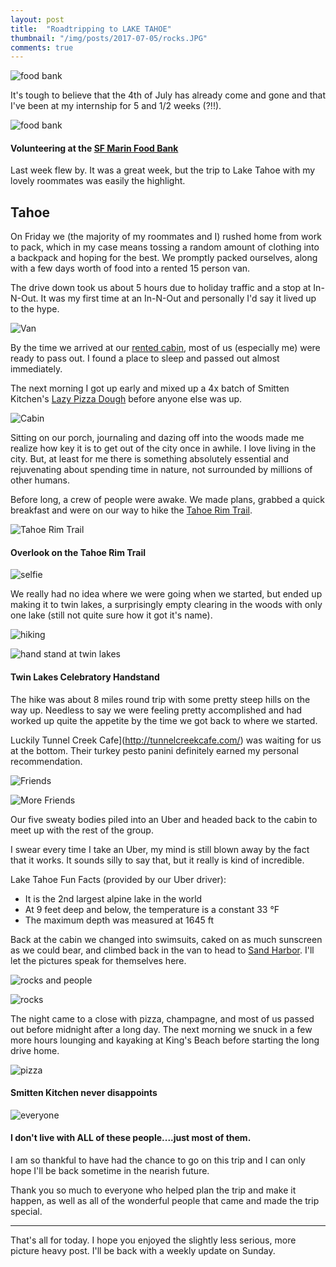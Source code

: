 ```yaml
---
layout: post
title:  "Roadtripping to LAKE TAHOE"
thumbnail: "/img/posts/2017-07-05/rocks.JPG"
comments: true
---
```


[banner]:/img/posts/2017-07-05/rocks.JPG
[handstand]:/img/posts/2017-07-05/handstand.jpg
[hike_crew]:/img/posts/2017-07-05/hike_crew.JPG
[hike_friends]:/img/posts/2017-07-05/hike_friends.jpg
[pizza]:/img/posts/2017-07-05/pizza.jpg
[rock_crew]:/img/posts/2017-07-05/rock_crew.jpg
[selfie]:/img/posts/2017-07-05/selfie.jpg
[view]:/img/posts/2017-07-05/view.jpg
[cabin]:/img/posts/2017-07-05/cabin.jpg
[everyone]:/img/posts/2017-07-05/everyone.jpeg
[hiking]:/img/posts/2017-07-05/hiking.jpg
[van]:/img/posts/2017-07-05/van.jpeg
[foodbank]:/img/posts/2017-07-05/foodbank.jpg

![food bank][foodbank]

It's tough to believe that the 4th of July has already come and gone and that I've been at my internship for 5 and 1/2 weeks (?!!).

![food bank][foodbank]
#### Volunteering at the [SF Marin Food Bank](https://www.sfmfoodbank.org/)

Last week flew by. It was a great week, but the trip to Lake Tahoe with my lovely roommates was easily the highlight.

## Tahoe
On Friday we (the majority of my roommates and I) rushed home from work to pack, which in my case means tossing a random amount of clothing into a backpack and hoping for the best.  We promptly packed ourselves, along with a few days worth of food into a rented 15 person van.

The drive down took us about 5 hours due to holiday traffic and a stop at In-N-Out.  It was my first time at an In-N-Out and personally I'd say it lived up to the hype.

![Van][Van]

By the time we arrived at our [rented cabin](https://www.booking.com/hotel/us/wildwood-tahoe-vista-lodge-tahoe-vista.html#tab-main), most of us (especially me) were ready to pass out.  I found a place to sleep and passed out almost immediately.

The next morning I got up early and mixed up a 4x batch of Smitten Kitchen's [Lazy Pizza Dough](https://smittenkitchen.com/2013/10/lazy-pizza-dough-favorite-margarita-pizza/) before anyone else was up.

![Cabin][cabin]

Sitting on our porch, journaling and dazing off into the woods made me realize how key it is to get out of the city once in awhile.  I love living in the city. But, at least for me there is something absolutely essential and rejuvenating about spending time in nature, not surrounded by millions of other humans.

Before long, a crew of people were awake.  We made plans, grabbed a quick breakfast and were on our way to hike the [Tahoe Rim Trail](https://www.alltrails.com/trail/us/nevada/tahoe-rim-trail-trt-tahoe-meadows-to-twin-lakes).

![Tahoe Rim Trail][view]
#### Overlook on the Tahoe Rim Trail

![selfie][selfie]

We really had no idea where we were going when we started, but ended up making it to twin lakes, a surprisingly empty clearing in the woods with only one lake (still not quite sure how it got it's name).

![hiking][hiking]

![hand stand at twin lakes][handstand]
#### Twin Lakes Celebratory Handstand

The hike was about 8 miles round trip with some pretty steep hills on the way up.  Needless to say we were feeling pretty accomplished and had worked up quite the appetite by the time we got back to where we started.

Luckily Tunnel Creek Cafe](http://tunnelcreekcafe.com/) was waiting for us at the bottom.  Their turkey pesto panini definitely earned my personal recommendation.

![Friends][hike_crew]

![More Friends][hike_friends]

Our five sweaty bodies piled into an Uber and headed back to the cabin to meet up with the rest of the group.

I swear every time I take an Uber, my mind is still blown away by the fact that it works.  It sounds silly to say that, but it really is kind of incredible.

Lake Tahoe Fun Facts (provided by our Uber driver):
* It is the 2nd largest alpine lake in the world
* At 9 feet deep and below, the temperature is a constant 33 °F
* The maximum depth was measured at 1645 ft

Back at the cabin we changed into swimsuits, caked on as much sunscreen as we could bear, and climbed back in the van to head to [Sand Harbor](http://parks.nv.gov/parks/lake-tahoe-nevada-state-park).  I'll let the pictures speak for themselves here.

![rocks and people][rock_crew]

![rocks][banner]

The night came to a close with pizza, champagne, and most of us passed out before midnight after a long day.  The next morning we snuck in a few more hours lounging and kayaking at King's Beach before starting the long drive home.

![pizza][pizza]
#### Smitten Kitchen never disappoints

![everyone][everyone]
#### I don't live with ALL of these people....just most of them.

I am so thankful to have had the chance to go on this trip and I can only hope I'll be back sometime in the nearish future.

Thank you so much to everyone who helped plan the trip and make it happen, as well as all of the wonderful people that came and made the trip special.

_____

That's all for today.  I hope you enjoyed the slightly less serious, more picture heavy post.  I'll be back with a weekly update on Sunday.
